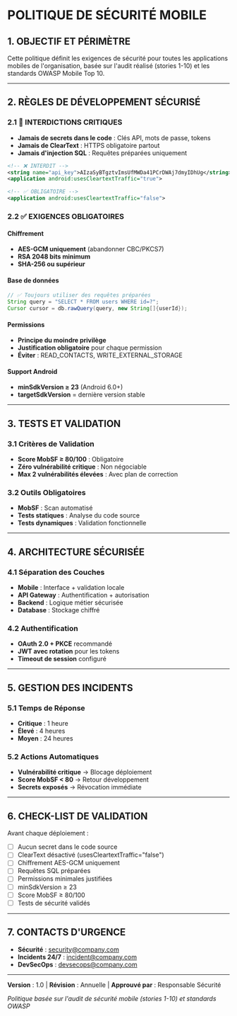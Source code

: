 # POLITIQUE DE SÉCURITÉ MOBILE

## 1. OBJECTIF ET PÉRIMÈTRE

Cette politique définit les exigences de sécurité pour toutes les applications mobiles de l'organisation, basée sur l'audit réalisé (stories 1-10) et les standards OWASP Mobile Top 10.

---

## 2. RÈGLES DE DÉVELOPPEMENT SÉCURISÉ

### 2.1 🔴 INTERDICTIONS CRITIQUES
- **Jamais de secrets dans le code** : Clés API, mots de passe, tokens
- **Jamais de ClearText** : HTTPS obligatoire partout
- **Jamais d'injection SQL** : Requêtes préparées uniquement

```xml
<!-- ❌ INTERDIT -->
<string name="api_key">AIzaSyBTgztvImsUfMWDa41PCrDWAj7dmyIDhUg</string>
<application android:usesCleartextTraffic="true">

<!-- ✅ OBLIGATOIRE -->
<application android:usesCleartextTraffic="false">
```

### 2.2 ✅ EXIGENCES OBLIGATOIRES

#### Chiffrement
- **AES-GCM uniquement** (abandonner CBC/PKCS7)
- **RSA 2048 bits minimum**
- **SHA-256 ou supérieur**

#### Base de données
```java
// ✅ Toujours utiliser des requêtes préparées
String query = "SELECT * FROM users WHERE id=?";
Cursor cursor = db.rawQuery(query, new String[]{userId});
```

#### Permissions
- **Principe du moindre privilège**
- **Justification obligatoire** pour chaque permission
- **Éviter** : READ_CONTACTS, WRITE_EXTERNAL_STORAGE

#### Support Android
- **minSdkVersion ≥ 23** (Android 6.0+)
- **targetSdkVersion** = dernière version stable

---

## 3. TESTS ET VALIDATION

### 3.1 Critères de Validation
- **Score MobSF ≥ 80/100** : Obligatoire
- **Zéro vulnérabilité critique** : Non négociable  
- **Max 2 vulnérabilités élevées** : Avec plan de correction

### 3.2 Outils Obligatoires
- **MobSF** : Scan automatisé
- **Tests statiques** : Analyse du code source
- **Tests dynamiques** : Validation fonctionnelle

---

## 4. ARCHITECTURE SÉCURISÉE

### 4.1 Séparation des Couches
- **Mobile** : Interface + validation locale
- **API Gateway** : Authentification + autorisation
- **Backend** : Logique métier sécurisée
- **Database** : Stockage chiffré

### 4.2 Authentification
- **OAuth 2.0 + PKCE** recommandé
- **JWT avec rotation** pour les tokens
- **Timeout de session** configuré

---

## 5. GESTION DES INCIDENTS

### 5.1 Temps de Réponse
- **Critique** : 1 heure
- **Élevé** : 4 heures  
- **Moyen** : 24 heures

### 5.2 Actions Automatiques
- **Vulnérabilité critique** → Blocage déploiement
- **Score MobSF < 80** → Retour développement
- **Secrets exposés** → Révocation immédiate

---

## 6. CHECK-LIST DE VALIDATION

Avant chaque déploiement :
- [ ] Aucun secret dans le code source
- [ ] ClearText désactivé (usesCleartextTraffic="false")
- [ ] Chiffrement AES-GCM uniquement
- [ ] Requêtes SQL préparées
- [ ] Permissions minimales justifiées
- [ ] minSdkVersion ≥ 23
- [ ] Score MobSF ≥ 80/100
- [ ] Tests de sécurité validés

---

## 7. CONTACTS D'URGENCE

- **Sécurité** : security@company.com
- **Incidents 24/7** : incident@company.com
- **DevSecOps** : devsecops@company.com

---

**Version** : 1.0 | **Révision** : Annuelle | **Approuvé par** : Responsable Sécurité

*Politique basée sur l'audit de sécurité mobile (stories 1-10) et standards OWASP*
